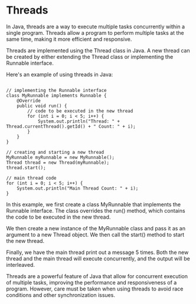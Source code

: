 # Threads

In Java, threads are a way to execute multiple tasks concurrently within a single program. Threads allow a program to perform multiple tasks at the same time, making it more efficient and responsive.

Threads are implemented using the Thread class in Java. A new thread can be created by either extending the Thread class or implementing the Runnable interface.

Here's an example of using threads in Java:

```

// implementing the Runnable interface
class MyRunnable implements Runnable {
    @Override
    public void run() {
        // code to be executed in the new thread
        for (int i = 0; i < 5; i++) {
            System.out.println("Thread: " + Thread.currentThread().getId() + " Count: " + i);
        }
    }
}

// creating and starting a new thread
MyRunnable myRunnable = new MyRunnable();
Thread thread = new Thread(myRunnable);
thread.start();

// main thread code
for (int i = 0; i < 5; i++) {
    System.out.println("Main Thread Count: " + i);
}
```

In this example, we first create a class MyRunnable that implements the Runnable interface. The class overrides the run() method, which contains the code to be executed in the new thread.

We then create a new instance of the MyRunnable class and pass it as an argument to a new Thread object. We then call the start() method to start the new thread.

Finally, we have the main thread print out a message 5 times. Both the new thread and the main thread will execute concurrently, and the output will be interleaved.

Threads are a powerful feature of Java that allow for concurrent execution of multiple tasks, improving the performance and responsiveness of a program. However, care must be taken when using threads to avoid race conditions and other synchronization issues.